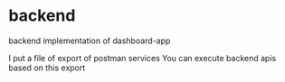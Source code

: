 # backend
backend implementation of dashboard-app

I put a file of export of postman services
You can execute backend apis based on this export
